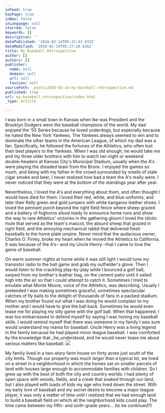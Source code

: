 ```yaml
---
inFeed: true
hasPage: true
inNav: false
inLanguage: null
starred: false
keywords: []
description: ''
datePublished: '2016-02-14T05:33:43.033Z'
dateModified: '2016-02-14T05:27:18.426Z'
title: My Baseball Retrospective
author: []
authors: []
publisher:
  name: null
  domain: null
  url: null
  favicon: null
sourcePath: _posts/2016-02-14-my-baseball-retrospective.md
published: true
url: my-baseball-retrospective/index.html
_type: Article

---
```

I was born in a small town in Kansas when Ike was President a​nd the Brooklyn Dodgers were the baseball champions of the world. My dad enjoyed the '55 Series because he loved underdogs, but especially because he hated the New York Yankees. The Yankees always seemed to win and to dominate the other teams in the American League, of which my dad was a fan. Specifically, he followed the fortunes of the Athletics, who often lost their best players to the Yankees. When I was old enough, he would take me and my three older brothers with him to watch twi-night or weekend double-headers at Kansas City's Municipal Stadium, usually when the A's were playing the dreaded team from the Bronx. I enjoyed the games so much, and being with my father in the crowd surrounded by smells of stale cigar smoke and beer, I never realized how bad a team the A's really were. I never noticed that they were at the bottom of the standings year after year.

Nevertheless, I loved the A's and everything about them, and often thought I would have died for them. I loved their red, white, and blue uniforms, and later their Kelly green and gold jumpers with white kangaroo leather shoes. I loved the pennant porch beyond the right field fence where sheep grazed and a battery of foghorns stood ready to announce home runs and show the way to rare Athletics' victories in the gathering gloom.I loved the idiotic mule that served as the team's mascot, the absurd sheep that grazed in right field, and the annoying mechanical rabbit that delivered fresh baseballs to the home plate umpire. Never mind that the audacious owner, Charles O. Finley, broke my heart when he moved the Athletics to California. It was because of the A's--and my Uncle Henry--that I came to love the game of baseball.

On warm summer nights at home while it was still light I would tune my transistor radio to the ball game and grab my outfielder's glove. Then I would listen to the crackling play-by-play while I bounced a golf ball, swiped from my brother's leather bag, on the cement patio until it sailed high into the air so that I could attempt to catch it. Sometimes I tried to emulate what Monte Moore, voice of the Athletics, was describing. Usually I pretended I was making sometimes graceful, sometimes spectacular catches of fly balls to the delight of thousands of fans in a packed stadium. When my brother found out what I was doing he would complain to my mother and I would have to give the ball back. Sometimes he would even tease me for playing my silly game with the golf ball. When that happened, I was too embarrassed to defend myself by saying I was honing my baseball skills. I would remind myself that there was someone in my family I was sure would understand my mania for baseball. Uncle Henry was a living legend in the family because he had played minor league baseball. I was comforted by the knowledge that _he_understood, and he would never tease me about serious matters like baseball.
![](https://the-grid-user-content.s3-us-west-2.amazonaws.com/4bc51543-d8b4-467b-a24f-020928b1b5a3.jpg)

My family lived in a two-story farm house on forty acres just south of the city limits. Though our property was much larger than a typical lot, we lived on a street in a neighborhood in which the homes sat on smaller parcels of land with houses large enough to accommodate families with children. So I grew up with the best of both the city and country worlds: I had plenty of open space with woods, fields, and a creek that snaked through our land, but I also played with loads of kids my age who lived down the street. With my early love of baseball and my secret desire to become a major league player, it was only a matter of time until I realized that we had enough land to build a baseball field on which all the neighborhood kids could play. The time came between my fifth- and sixth-grade years... (to be continued?)